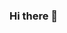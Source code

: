 ### Hi there 👋

<!--
**loveyunk/loveyunk** is a ✨ _special_ ✨ repository because its `README.md` (this file) appears on your GitHub profile.

Here are some ideas to get you started:

- 🔭 I’m currently working on ... Cy
- 🌱 I’m currently learning ... Vue.js
- 👯 I’m looking to collaborate on ... Vue.js
- 🤔 I’m looking for help with ... Firebase
- 💬 Ask me about ... Anything
- 📫 How to reach me: ... Github
- 😄 Pronouns: ...
- ⚡ Fun fact: ...
-->
